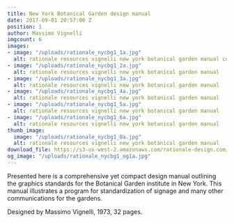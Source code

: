 ```yaml
---
title: New York Botanical Garden design manual
date: 2017-09-01 20:57:00 Z
position: 1
author: Massimo Vignelli
imgcount: 6
images:
- image: "/uploads/rationale_nycbg1_1a.jpg"
  alt: rationale resources vignelli new york botanical garden manual cover
- image: "/uploads/rationale_nycbg1_2a.jpg"
  alt: rationale resources vignelli new york botanical garden manual
- image: "/uploads/rationale_nycbg1_3a.jpg"
  alt: rationale resources vignelli new york botanical garden manual
- image: "/uploads/rationale_nycbg1_4a.jpg"
  alt: rationale resources vignelli new york botanical garden manual
- image: "/uploads/rationale_nycbg1_5a.jpg"
  alt: rationale resources vignelli new york botanical garden manual
- image: "/uploads/rationale_nycbg1_6a.jpg"
  alt: rationale resources vignelli new york botanical garden manual
thumb_image:
  image: "/uploads/rationale_nycbg1_0a.jpg"
  alt: rationale resources vignelli new york botanical garden manual
download_file: https://s3-us-west-2.amazonaws.com/rationale-design.com/resources/files/Vignelli_NYBG_Design_Manual.pdf
og_image: "/uploads/rationale_nycbg1_og1a.jpg"
---
```


Presented here is a comprehensive yet compact design manual outlining the graphics standards for the Botanical Garden institute in New York. This manual illustrates a program for standardization of signage and many other communications for the gardens.

Designed by Massimo Vignelli, 1973, 32 pages.